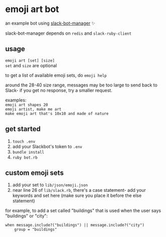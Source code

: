 # emoji art bot

an example bot using [slack-bot-manager](https://github.com/betaworks/slack-bot-manager) :sparkles:

slack-bot-manager depends on `redis` and `slack-ruby-client`

## usage
`emoji art [set] [size]`  
`set` and `size` are optional

to get a list of available emoji sets, do `emoji help`

around the 28-40 size range, messages may be too large to send back to Slack- if you get no response, try a smaller request.

examples:  
`emoji art shapes 20`  
`emoji artist, make me art`  
`make emoji art that's 10x10 and made of nature`

## get started

1. `touch .env`
2. add your Slackbot's token to `.env`
3. `bundle install`
4. `ruby bot.rb`

## custom emoji sets

1. add your set to `lib/json/emoji.json`
2. near line 26 of `lib/slack.rb`, there's a case statement- add your keywords and set here (make sure you place it before the else statement)

for example, to add a set called "buildings" that is used when the user says "buildings" or "city":
```
when message.include?("buildings") || message.include?("city")
	group = "buildings"
```
